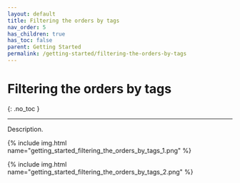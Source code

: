 ```yaml
---
layout: default
title: Filtering the orders by tags
nav_order: 5
has_children: true
has_toc: false
parent: Getting Started
permalink: /getting-started/filtering-the-orders-by-tags
---
```


# Filtering the orders by tags
{: .no_toc }

---

Description.

{% include img.html name="getting_started_filtering_the_orders_by_tags_1.png" %}

{% include img.html name="getting_started_filtering_the_orders_by_tags_2.png" %}